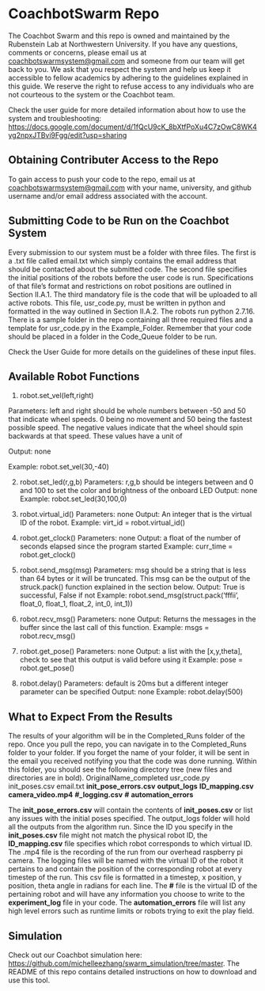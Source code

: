 # CoachbotSwarm Repo

The Coachbot Swarm and this repo is owned and maintained by the Rubenstein Lab at Northwestern University. If you have any questions, comments or concerns, please email us at coachbotswarmsystem@gmail.com and someone from our team will get back to you. We ask that you respect the system and help us keep it accessible to fellow academics by adhering to the guidelines explained in this guide. We reserve the right to refuse access to any individuals who are not courteous to the system or the Coachbot team.

Check the user guide for more detailed information about how to use the system and troubleshooting: https://docs.google.com/document/d/1fQcU9cK_8bXtfPoXu4C7zOwC8WK4yg2npxJTBvi9Fgg/edit?usp=sharing

## Obtaining Contributer Access to the Repo

To gain access to push your code to the repo, email us at coachbotswarmsystem@gmail.com with your name, university, and github username and/or email address associated with the account.

## Submitting Code to be Run on the Coachbot System

Every submission to our system must be a folder with three files. The first is a .txt file called email.txt which simply contains the email address that should be contacted about the submitted code. The second file specifies the initial positions of the robots before the user code is run. Specifications of that file’s format and restrictions on robot positions are outlined in Section II.A.1. The third mandatory file is the code that will be uploaded to all active robots. This file, usr_code.py, must be written in python and formatted in the way outlined in Section II.A.2. The robots run python 2.7.16. There is a sample folder in the repo containing all three required files and a template for usr_code.py in the Example_Folder. Remember that your code should be placed in a folder in the Code_Queue folder to be run. 

Check the User Guide for more details on the guidelines of these input files.

## Available Robot Functions

1. robot.set_vel(left,right)

Parameters: left and right should be whole numbers between -50 and 50 that indicate wheel speeds. 0 being no movement and 50 being the fastest possible speed. The negative values indicate that the wheel should spin backwards at that speed. These values have a unit of 

Output: none

Example: robot.set_vel(30,-40)

2. robot.set_led(r,g,b)
Parameters: r,g,b should be integers between and 0 and 100 to set the color and brightness of the onboard LED
Output: none
Example: robot.set_led(30,100,0)

3. robot.virtual_id()
Parameters: none
Output: An integer that is the virtual ID of the robot. 
Example: virt_id = robot.virtual_id()

4. robot.get_clock()
Parameters: none
Output: a float of the number of seconds elapsed since the program started
Example: curr_time = robot.get_clock()

5. robot.send_msg(msg)
Parameters: msg should be a string that is less than 64 bytes or it will be truncated. This msg can be the output of the struck.pack() function explained in the section below.
Output: True is successful, False if not
Example: robot.send_msg(struct.pack(‘fffii’, float_0, float_1, float_2, int_0, int_1))

6. robot.recv_msg()
Parameters: none
Output: Returns the messages in the buffer since the last call of this function. 
Example: msgs = robot.recv_msg()

7. robot.get_pose()
Parameters: none
Output: a list with the [x,y,theta], check to see that this output is valid before using it
Example: pose = robot.get_pose()

8. robot.delay()
Parameters: default is 20ms but a different integer parameter can be specified
Output: none
Example: robot.delay(500)

## What to Expect From the Results

The results of your algorithm will be in the Completed_Runs folder of the repo. Once you pull the repo, you can navigate in to the Completed_Runs folder to your folder. If you forget the name of your folder, it will be sent in the email you received notifying you that the code was done running. Within this folder, you should see the following directory tree (new files and directories are in bold).
	OriginalName_completed
		usr_code.py
		init_poses.csv
		email.txt
		**init_pose_errors.csv**
		**output_logs**
			**ID_mapping.csv**
			**camera_video.mp4**
			**#_logging.csv**
			**#**
			**automation_errors**

The **init_pose_errors.csv** will contain the contents of **init_poses.csv** or list any issues with the initial poses specified. The output_logs folder will hold all the outputs from the algorithm run. Since the ID you specify in the **init_poses.csv** file might not match the physical robot ID, the **ID_mapping.csv** file specifies which robot corresponds to which virtual ID. The .mp4 file is the recording of the run from our overhead raspberry pi camera. The logging files will be named with the virtual ID of the robot it pertains to and contain the position of the corresponding robot at every timestep of the run. This csv file is formatted in a timestep, x position, y position, theta angle in radians for each line. The **#** file is the virtual ID of the pertaining robot and will have any information you choose to write to the **experiment_log** file in your code. The **automation_errors** file will list any high level errors such as runtime limits or robots trying to exit the play field.

## Simulation

Check out our Coachbot simulation here: https://github.com/michelleezhang/swarm_simulation/tree/master. The README of this repo contains detailed instructions on how to download and use this tool.
